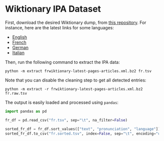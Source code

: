 
# Wiktionary IPA Dataset

First, download the desired Wiktionary dump, from [this repository](https://dumps.wikimedia.org/). For instance, here are the latest links for some languages:

 * [English](https://dumps.wikimedia.org/enwiktionary/latest/enwiktionary-latest-pages-articles.xml.bz2)
 * [French](https://dumps.wikimedia.org/frwiktionary/latest/frwiktionary-latest-pages-articles.xml.bz2)
 * [German](https://dumps.wikimedia.org/dewiktionary/latest/dewiktionary-latest-pages-articles.xml.bz2)
 * [Italian](https://dumps.wikimedia.org/itwiktionary/latest/itwiktionary-latest-pages-articles.xml.bz2)

Then, run the following command to extract the IPA data:

```
python -m extract frwiktionary-latest-pages-articles.xml.bz2 fr.tsv
```

Note that you can disable the cleaning step to get all detected entries:

```
python -m extract -r frwiktionary-latest-pages-articles.xml.bz2 fr.raw.tsv
```

The output is easily loaded and processed using `pandas`:

```python
import pandas as pd

fr_df = pd.read_csv("fr.tsv", sep="\t", na_filter=False)

sorted_fr_df = fr_df.sort_values(["text", "pronunciation", "language"]).drop_duplicates()
sorted_fr_df.to_csv("fr.sorted.tsv", index=False, sep="\t", encoding="utf-8", line_terminator="\n")
```

